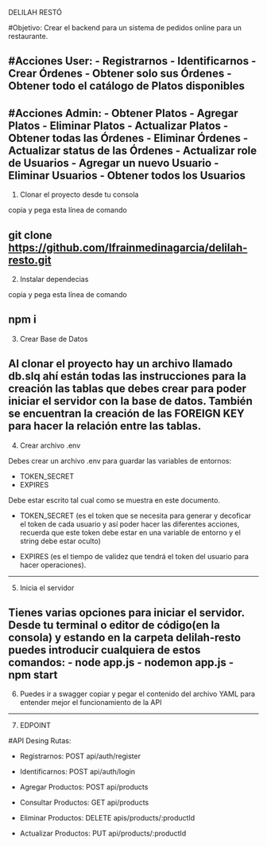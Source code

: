 DELILAH RESTÓ

#Objetivo:
Crear el backend para un sistema de pedidos online para un restaurante.

#Acciones User:
    - Registrarnos
    - Identificarnos
    - Crear Órdenes
    - Obtener solo sus Órdenes
    -Obtener todo el catálogo de Platos disponibles
----------------------------------------------------------------------------------------------------------

#Acciones Admin:
    - Obtener Platos
    - Agregar Platos
    - Eliminar Platos
    - Actualizar Platos
    - Obtener todas las Órdenes
    - Eliminar Órdenes
    - Actualizar status de las Órdenes
    - Actualizar role de Usuarios
    - Agregar un nuevo Usuario
    - Eliminar Usuarios
    - Obtener todos los Usuarios
----------------------------------------------------------------------------------------------------------

1. Clonar el proyecto desde tu consola

copia y pega esta línea de comando

git clone https://github.com/Ifrainmedinagarcia/delilah-resto.git
----------------------------------------------------------------------------------------------------------

2. Instalar dependecias

copia y pega esta línea de comando

npm i
----------------------------------------------------------------------------------------------------------

3. Crear Base de Datos

Al clonar el proyecto hay un archivo llamado db.slq ahí están 
todas las instrucciones para la creación las tablas que debes 
crear para poder iniciar el servidor con la base de datos. 
También se encuentran la creación de las FOREIGN KEY para 
hacer la relación entre las tablas.
----------------------------------------------------------------------------------------------------------

4. Crear archivo .env

Debes crear un archivo .env para guardar las variables de entornos:

- TOKEN_SECRET
- EXPIRES

Debe estar escrito tal cual como se muestra en este documento.

- TOKEN_SECRET (es el token que se necesita para generar y decoficar 
el token de cada usuario y así poder hacer las diferentes acciones, 
recuerda que este token debe estar en una variable de entorno y el string debe estar oculto)

- EXPIRES (es el tiempo de validez que tendrá el token 
del usuario para hacer operaciones).
----------------------------------------------------------------------------------------------------------

5. Inicia el servidor

Tienes varias opciones para iniciar el servidor. Desde tu terminal o editor de código(en la consola) y estando en la carpeta delilah-resto puedes introducir cualquiera de estos comandos:
    - node app.js
    - nodemon app.js
    - npm start
----------------------------------------------------------------------------------------------------------

6. Puedes ir a swagger copiar y pegar el contenido del archivo YAML para entender mejor el funcionamiento de la API
----------------------------------------------------------------------------------------------------------

7. EDPOINT

#API Desing Rutas:

- Registrarnos: POST api/auth/register

- Identificarnos: POST api/auth/login

- Agregar Productos: POST api/products

- Consultar Productos: GET api/products

- Eliminar Productos: DELETE apis/products/:productId

- Actualizar Productos: PUT api/products/:productId
